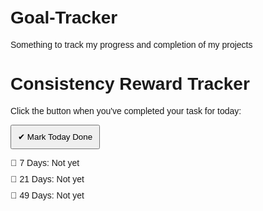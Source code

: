 # Goal-Tracker
Something to track my progress and completion of my projects
<!DOCTYPE html>
<html lang="en">
<head>
  <meta charset="UTF-8">
  <title>Reward Tracker</title>
  <style>
    body { font-family: sans-serif; padding: 20px; max-width: 600px; margin: auto; }
    .milestone { margin: 10px 0; }
    .done { color: green; font-weight: bold; }
    button { padding: 10px; }
  </style>
</head>
<body>
  <h1>Consistency Reward Tracker</h1>
  <p>Click the button when you've completed your task for today:</p>
  <button onclick="markToday()">✔ Mark Today Done</button>
  <p id="streakDisplay"></p>

  <div class="milestone" id="reward1">🎁 7 Days: Not yet</div>
  <div class="milestone" id="reward2">🎁 21 Days: Not yet</div>
  <div class="milestone" id="reward3">🎁 49 Days: Not yet</div>

  <script>
    const today = new Date().toDateString();
    let streak = parseInt(localStorage.getItem("streak") || "0");
    let lastDate = localStorage.getItem("lastDate");

    function markToday() {
      if (lastDate !== today) {
        streak++;
        localStorage.setItem("streak", streak);
        localStorage.setItem("lastDate", today);
        updateDisplay();
      } else {
        alert("Already marked today!");
      }
    }

    function updateDisplay() {
      document.getElementById("streakDisplay").textContent = `Current streak: ${streak} day(s)`;

      if (streak >= 7) document.getElementById("reward1").innerHTML = "🎉 7 Days: <span class='done'>$100 reward unlocked!</span>";
      if (streak >= 21) document.getElementById("reward2").innerHTML = "🎉 21 Days: <span class='done'>$200 reward unlocked!</span>";
      if (streak >= 49) document.getElementById("reward3").innerHTML = "🎉 49 Days: <span class='done'>$300 reward unlocked!</span>";
    }

    updateDisplay();
  </script>
</body>
</html>
